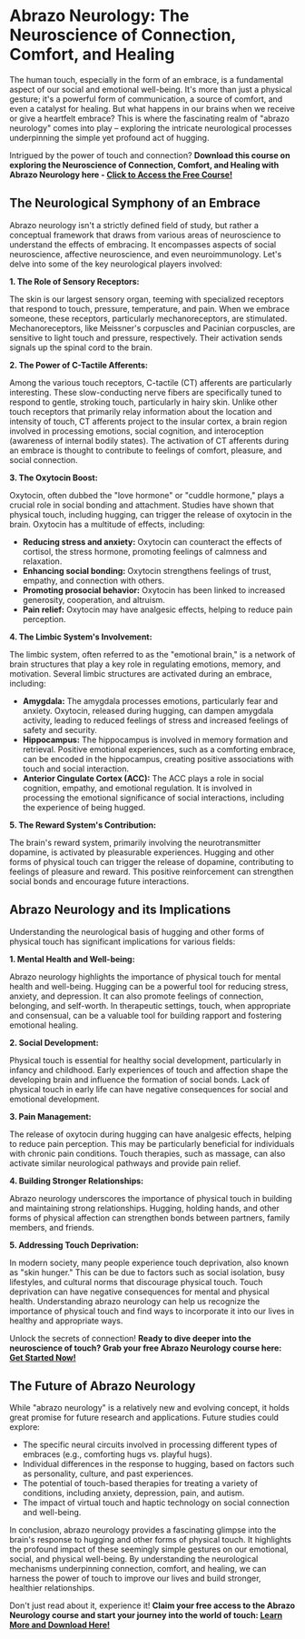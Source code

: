 # Abrazo Neurology: The Neuroscience of Connection, Comfort, and Healing

The human touch, especially in the form of an embrace, is a fundamental aspect of our social and emotional well-being. It's more than just a physical gesture; it's a powerful form of communication, a source of comfort, and even a catalyst for healing. But what happens in our brains when we receive or give a heartfelt embrace? This is where the fascinating realm of "abrazo neurology" comes into play – exploring the intricate neurological processes underpinning the simple yet profound act of hugging.

Intrigued by the power of touch and connection? **Download this course on exploring the Neuroscience of Connection, Comfort, and Healing with Abrazo Neurology here - [Click to Access the Free Course!](https://udemywork.com/abrazo-neurology)**

## The Neurological Symphony of an Embrace

Abrazo neurology isn't a strictly defined field of study, but rather a conceptual framework that draws from various areas of neuroscience to understand the effects of embracing. It encompasses aspects of social neuroscience, affective neuroscience, and even neuroimmunology. Let's delve into some of the key neurological players involved:

**1. The Role of Sensory Receptors:**

The skin is our largest sensory organ, teeming with specialized receptors that respond to touch, pressure, temperature, and pain.  When we embrace someone, these receptors, particularly mechanoreceptors, are stimulated.  Mechanoreceptors, like Meissner's corpuscles and Pacinian corpuscles, are sensitive to light touch and pressure, respectively.  Their activation sends signals up the spinal cord to the brain.

**2. The Power of C-Tactile Afferents:**

Among the various touch receptors, C-tactile (CT) afferents are particularly interesting. These slow-conducting nerve fibers are specifically tuned to respond to gentle, stroking touch, particularly in hairy skin.  Unlike other touch receptors that primarily relay information about the location and intensity of touch, CT afferents project to the insular cortex, a brain region involved in processing emotions, social cognition, and interoception (awareness of internal bodily states).  The activation of CT afferents during an embrace is thought to contribute to feelings of comfort, pleasure, and social connection.

**3. The Oxytocin Boost:**

Oxytocin, often dubbed the "love hormone" or "cuddle hormone," plays a crucial role in social bonding and attachment. Studies have shown that physical touch, including hugging, can trigger the release of oxytocin in the brain. Oxytocin has a multitude of effects, including:

*   **Reducing stress and anxiety:** Oxytocin can counteract the effects of cortisol, the stress hormone, promoting feelings of calmness and relaxation.
*   **Enhancing social bonding:** Oxytocin strengthens feelings of trust, empathy, and connection with others.
*   **Promoting prosocial behavior:** Oxytocin has been linked to increased generosity, cooperation, and altruism.
*   **Pain relief:** Oxytocin may have analgesic effects, helping to reduce pain perception.

**4. The Limbic System's Involvement:**

The limbic system, often referred to as the "emotional brain," is a network of brain structures that play a key role in regulating emotions, memory, and motivation. Several limbic structures are activated during an embrace, including:

*   **Amygdala:**  The amygdala processes emotions, particularly fear and anxiety.  Oxytocin, released during hugging, can dampen amygdala activity, leading to reduced feelings of stress and increased feelings of safety and security.
*   **Hippocampus:** The hippocampus is involved in memory formation and retrieval.  Positive emotional experiences, such as a comforting embrace, can be encoded in the hippocampus, creating positive associations with touch and social interaction.
*   **Anterior Cingulate Cortex (ACC):** The ACC plays a role in social cognition, empathy, and emotional regulation. It is involved in processing the emotional significance of social interactions, including the experience of being hugged.

**5. The Reward System's Contribution:**

The brain's reward system, primarily involving the neurotransmitter dopamine, is activated by pleasurable experiences.  Hugging and other forms of physical touch can trigger the release of dopamine, contributing to feelings of pleasure and reward. This positive reinforcement can strengthen social bonds and encourage future interactions.

## Abrazo Neurology and its Implications

Understanding the neurological basis of hugging and other forms of physical touch has significant implications for various fields:

**1. Mental Health and Well-being:**

Abrazo neurology highlights the importance of physical touch for mental health and well-being.  Hugging can be a powerful tool for reducing stress, anxiety, and depression.  It can also promote feelings of connection, belonging, and self-worth. In therapeutic settings, touch, when appropriate and consensual, can be a valuable tool for building rapport and fostering emotional healing.

**2. Social Development:**

Physical touch is essential for healthy social development, particularly in infancy and childhood.  Early experiences of touch and affection shape the developing brain and influence the formation of social bonds.  Lack of physical touch in early life can have negative consequences for social and emotional development.

**3. Pain Management:**

The release of oxytocin during hugging can have analgesic effects, helping to reduce pain perception.  This may be particularly beneficial for individuals with chronic pain conditions. Touch therapies, such as massage, can also activate similar neurological pathways and provide pain relief.

**4. Building Stronger Relationships:**

Abrazo neurology underscores the importance of physical touch in building and maintaining strong relationships.  Hugging, holding hands, and other forms of physical affection can strengthen bonds between partners, family members, and friends.

**5. Addressing Touch Deprivation:**

In modern society, many people experience touch deprivation, also known as "skin hunger." This can be due to factors such as social isolation, busy lifestyles, and cultural norms that discourage physical touch. Touch deprivation can have negative consequences for mental and physical health. Understanding abrazo neurology can help us recognize the importance of physical touch and find ways to incorporate it into our lives in healthy and appropriate ways.

Unlock the secrets of connection! **Ready to dive deeper into the neuroscience of touch? Grab your free Abrazo Neurology course here: [Get Started Now!](https://udemywork.com/abrazo-neurology)**

## The Future of Abrazo Neurology

While "abrazo neurology" is a relatively new and evolving concept, it holds great promise for future research and applications.  Future studies could explore:

*   The specific neural circuits involved in processing different types of embraces (e.g., comforting hugs vs. playful hugs).
*   Individual differences in the response to hugging, based on factors such as personality, culture, and past experiences.
*   The potential of touch-based therapies for treating a variety of conditions, including anxiety, depression, pain, and autism.
*   The impact of virtual touch and haptic technology on social connection and well-being.

In conclusion, abrazo neurology provides a fascinating glimpse into the brain's response to hugging and other forms of physical touch.  It highlights the profound impact of these seemingly simple gestures on our emotional, social, and physical well-being. By understanding the neurological mechanisms underpinning connection, comfort, and healing, we can harness the power of touch to improve our lives and build stronger, healthier relationships.

Don't just read about it, experience it! **Claim your free access to the Abrazo Neurology course and start your journey into the world of touch: [Learn More and Download Here!](https://udemywork.com/abrazo-neurology)**
